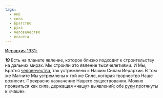 ```yaml
---
tags:
  - мир
  - сила
  - Братство
  - рука
  - человечество
  - планета
---
```


[Иерархия 1931г](/agni/1931)

___19___
Есть на планете явление, которое близко подходит к строительству на дальних мирах. Мы строили это явление тысячелетиями. И Мы, Братья [человечества](/tag/#человечество), так устремлены к Нашим Силам Иерархии. В том же Магните Мы устремлены к той же Силе, которая творчество Наше возносит. Прекрасно назначение Нашего существования. Можно проявиться как сила, держащая «чашу» выявлений; обе [руки](/tag/#рука) протянуты к «чаше».   

